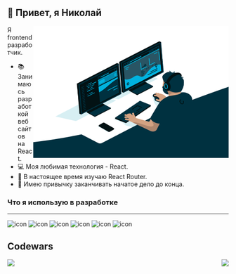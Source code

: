 ## 👋 Привет, я Николай
<img align="right" alt="GIF" src="https://raw.githubusercontent.com/Ferenandios/Ferenandios/main/code.gif" width="445" height="300" />

Я frontend разработчик. 

- 📚 Занимаюсь разработкой веб сайтов на React.
- 💻 Моя любимая технология - React.
- 🌱 В настоящее время изучаю React Router.
- 🎨 Имею привычку заканчивать начатое дело до конца.

### Что я использую в разработке
---

![icon](https://img.icons8.com/?size=32&id=20909&format=png)
![icon](https://img.icons8.com/?size=32&id=21278&format=png)
![icon](https://img.icons8.com/?size=32&id=108784&format=png)
![icon](https://img.icons8.com/?size=32&id=uJM6fQYqDaZK&format=png)
![icon](https://img.icons8.com/?size=32&id=NfbyHexzVEDk&format=png)
![icon](https://img.icons8.com/?size=32&id=jD-fJzVguBmw&format=png)
## Codewars
<div>
  <img align="left" src='https://www.codewars.com/users/Ferenandios/badges/large' />
  <a href="https://kolyanv.t.me"><img align="right" src='https://img.shields.io/badge/Telegram-2CA5E0?style=for-the-badge&logo=telegram&logoColor=white' height="40" /></a>
</div>
